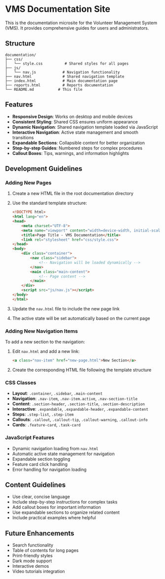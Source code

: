 # VMS Documentation Site

This is the documentation microsite for the Volunteer Management System (VMS). It provides comprehensive guides for users and administrators.

## Structure

```
documentation/
├── css/
│   └── style.css          # Shared styles for all pages
├── js/
│   └── nav.js            # Navigation functionality
├── nav.html              # Shared navigation template
├── index.html            # Main documentation page
├── reports.html          # Reports documentation
└── README.md           # This file
```

## Features

- **Responsive Design**: Works on desktop and mobile devices
- **Consistent Styling**: Shared CSS ensures uniform appearance
- **Dynamic Navigation**: Shared navigation template loaded via JavaScript
- **Interactive Navigation**: Active state management and smooth transitions
- **Expandable Sections**: Collapsible content for better organization
- **Step-by-step Guides**: Numbered steps for complex procedures
- **Callout Boxes**: Tips, warnings, and information highlights

## Development Guidelines

### Adding New Pages

1. Create a new HTML file in the root documentation directory
2. Use the standard template structure:
   ```html
   <!DOCTYPE html>
   <html lang="en">
   <head>
       <meta charset="UTF-8">
       <meta name="viewport" content="width=device-width, initial-scale=1.0">
       <title>Page Title - VMS Documentation</title>
       <link rel="stylesheet" href="css/style.css">
   </head>
   <body>
       <div class="container">
           <nav class="sidebar">
               <!-- Navigation will be loaded dynamically -->
           </nav>
           <main class="main-content">
               <!-- Page content -->
           </main>
       </div>
       <script src="js/nav.js"></script>
   </body>
   </html>
   ```

3. Update the `nav.html` file to include the new page link
4. The active state will be set automatically based on the current page

### Adding New Navigation Items

To add a new section to the navigation:

1. Edit `nav.html` and add a new link:
   ```html
   <a class="nav-item" href="new-page.html">New Section</a>
   ```

2. Create the corresponding HTML file following the template structure

### CSS Classes

- **Layout**: `.container`, `.sidebar`, `.main-content`
- **Navigation**: `.nav-item`, `.nav-item.active`, `.nav-section-title`
- **Content**: `.section-header`, `.section-title`, `.section-description`
- **Interactive**: `.expandable`, `.expandable-header`, `.expandable-content`
- **Steps**: `.step-list`, `.step-item`
- **Callouts**: `.callout`, `.callout-tip`, `.callout-warning`, `.callout-info`
- **Cards**: `.feature-card`, `.task-card`

### JavaScript Features

- Dynamic navigation loading from `nav.html`
- Automatic active state management for navigation
- Expandable section toggling
- Feature card click handling
- Error handling for navigation loading

## Content Guidelines

- Use clear, concise language
- Include step-by-step instructions for complex tasks
- Add callout boxes for important information
- Use expandable sections to organize related content
- Include practical examples where helpful

## Future Enhancements

- Search functionality
- Table of contents for long pages
- Print-friendly styles
- Dark mode support
- Interactive demos
- Video tutorials integration
